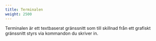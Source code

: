 ```yaml
---
title: Terminalen
weight: 2500
---
```


Terminalen är ett textbaserat gränssnitt som till skillnad från ett
grafiskt gränssnitt styrs via kommandon du skriver in.

